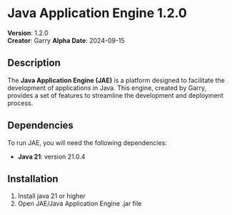 # Java Application Engine 1.2.0

**Version**: 1.2.0  
**Creator**: Garry
**Alpha Date**: 2024-09-15  

## Description

The **Java Application Engine (JAE)** is a platform designed to facilitate the development of applications in Java. This engine, created by Garry, provides a set of features to streamline the development and deployment process.

## Dependencies

To run JAE, you will need the following dependencies:

- **Java 21**: version 21.0.4

## Installation

1. Install java 21 or higher
2. Open JAE/Java Application Engine .jar file
   
